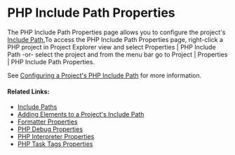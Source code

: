 # PHP Include Path Properties

<!--context:php_include_path_properties-->

The PHP Include Path Properties page allows you to configure the project's [Include Path.](../../016-concepts/144-include_paths.md)To access the PHP Include Path Properties page, right-click a PHP project in Project Explorer view and select Properties | PHP Include Path -or- select the project and from the menu bar go to Project | Properties | PHP Include Path Properties.

See [Configuring a Project's PHP Include Path](../../024-tasks/168-adding_elements_to_a_project_s_include_path.md) for more information.

<!--links-start-->

#### Related Links:

 * [Include Paths](../../016-concepts/144-include_paths.md)
 * [Adding Elements to a Project's Include Path](../../024-tasks/168-adding_elements_to_a_project_s_include_path.md)
 * [Formatter Properties](../../032-reference/040-php_project_properties/024-code_style_properties/016-formatter_properties.md)
 * [PHP Debug Properties](040-php_debug_properties.md)
 * [PHP Interpreter Properties](056-php_interpreter_properties.md)
 * [PHP Task Tags Properties](064-php_task_tags_properties.md)

<!--links-end-->
